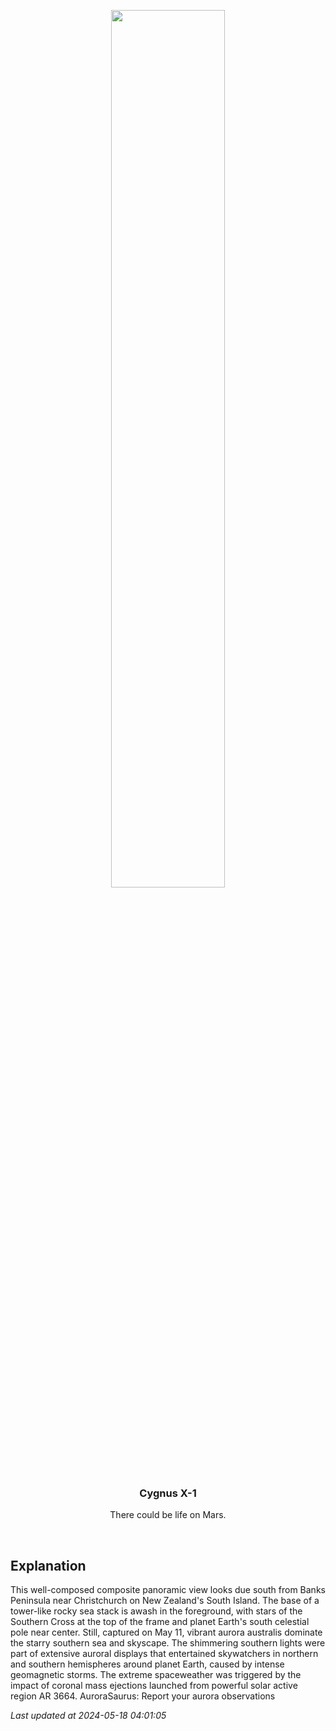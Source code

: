 <p align='center'>
    <img src='https://apod.nasa.gov/apod/image/2405/DSC_6363Panorama-2_600.jpg' width='60%' />
    <h3 align="center">Cygnus X-1</h3>
    <p align="center">There could be life on Mars.</p>
</p>
<br/>

Explanation
--
This well-composed composite panoramic view looks due south from Banks Peninsula near Christchurch on New Zealand's South Island. The base of a tower-like rocky sea stack is awash in the foreground, with stars of the Southern Cross at the top of the frame and planet Earth's south celestial pole near center. Still, captured on May 11, vibrant aurora australis dominate the starry southern sea and skyscape. The shimmering southern lights were part of extensive auroral displays that entertained skywatchers in northern and southern hemispheres around planet Earth, caused by intense geomagnetic storms. The extreme spaceweather was triggered by the impact of coronal mass ejections launched from powerful solar active region AR 3664.   AuroraSaurus: Report your aurora observations


*Last updated at 2024-05-18 04:01:05*
